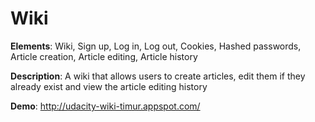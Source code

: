 # Wiki

**Elements**: Wiki, Sign up, Log in, Log out, Cookies, Hashed passwords, Article creation, Article editing, Article history

**Description**: A wiki that allows users to create articles, edit them if they already exist and view the article editing history

**Demo**: http://udacity-wiki-timur.appspot.com/
